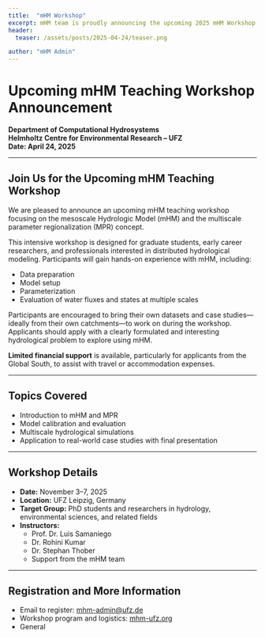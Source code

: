 ```yaml
---
title:  "mHM Workshop"
excerpt: mHM team is proudly announcing the upcoming 2025 mHM Workshop.
header:
  teaser: /assets/posts/2025-04-24/teaser.png

author: "mHM Admin"
---
```


# Upcoming mHM Teaching Workshop Announcement  
**Department of Computational Hydrosystems**  
**Helmholtz Centre for Environmental Research – UFZ**  
**Date: April 24, 2025**

---

## Join Us for the Upcoming mHM Teaching Workshop

We are pleased to announce an upcoming mHM teaching workshop focusing on the mesoscale Hydrologic Model (mHM) and the multiscale parameter regionalization (MPR) concept.

This intensive workshop is designed for graduate students, early career researchers, and professionals interested in distributed hydrological modeling. Participants will gain hands-on experience with mHM, including:

- Data preparation  
- Model setup  
- Parameterization  
- Evaluation of water fluxes and states at multiple scales

Participants are encouraged to bring their own datasets and case studies—ideally from their own catchments—to work on during the workshop. Applicants should apply with a clearly formulated and interesting hydrological problem to explore using mHM.

**Limited financial support** is available, particularly for applicants from the Global South, to assist with travel or accommodation expenses.

---

## Topics Covered

- Introduction to mHM and MPR  
- Model calibration and evaluation  
- Multiscale hydrological simulations  
- Application to real-world case studies with final presentation

---

## Workshop Details

- **Date:** November 3–7, 2025  
- **Location:** UFZ Leipzig, Germany  
- **Target Group:** PhD students and researchers in hydrology, environmental sciences, and related fields  
- **Instructors:**  
  - Prof. Dr. Luis Samaniego  
  - Dr. Rohini Kumar  
  - Dr. Stephan Thober  
  - Support from the mHM team

---

## Registration and More Information

- Email to register: [mhm-admin@ufz.de](mailto:mhm-admin@ufz.de)  
- Workshop program and logistics: [mhm-ufz.org](https://mhm-ufz.org)  
- General